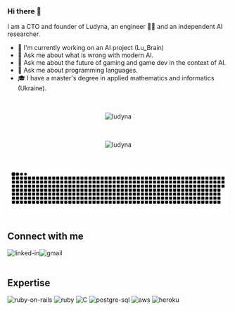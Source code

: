 ### Hi there 👋

I am a CTO and founder of Ludyna, an engineer 👨‍💻 and an independent AI researcher.
 
- 🦄 I'm currently working on an AI project (Lu_Brain)
- 💬 Ask me about what is wrong with modern AI. 
- 💬 Ask me about the future of gaming and game dev in the context of AI. 
- 💬 Ask me about programming languages.
- 🎓 I have a master's degree in applied mathematics and informatics (Ukraine).

<br>
<div align="center">
  <p align="center">
    <img align="center" src="https://github-readme-stats.vercel.app/api?username=ludyna&show_icons=true&theme=github_dark&count_private=true" alt="ludyna" />
  </p>
  <br>
  <p align="center">
    <img align="center" src="https://github-readme-stats.vercel.app/api/top-langs/?username=ludyna&layout=compact&theme=github_dark" alt="ludyna"/>
  </p>
  <br>

![](github-contribution-grid-snake.svg)

</div>

## Connect with me

[<img align="left" alt="linked-in" src="https://img.shields.io/badge/linkedin-%230077B5.svg?&style=for-the-badge&logo=linkedin&logoColor=white" />](https://www.linkedin.com/in/oleh-novosad-5187611bb/)
[<img align="left" alt="gmail" src="https://img.shields.io/badge/Gmail-D14836?style=for-the-badge&logo=gmail&logoColor=white" />](oleh.novosad@gmail.com)

<br>
<br>

## Expertise

<div>
<img align="justify" alt="ruby-on-rails" src="https://img.shields.io/badge/Ruby_on_Rails-CC0000?style=for-the-badge&logo=ruby-on-rails&logoColor=white" valign="top" />
<img align="justify" alt="ruby" src="https://img.shields.io/badge/Ruby-CC342D?style=for-the-badge&logo=ruby&logoColor=white" valign="top" />
<img align="justify" alt="C" src="https://img.shields.io/badge/gcc-CC342D?style=for-the-badge&logo=c&logoColor=white" valign="top" />
<img align="justify" alt="postgre-sql" src="https://img.shields.io/badge/PostgreSQL-316192?style=for-the-badge&logo=postgresql&logoColor=white" valign="top" />
<img align="justify" alt="aws" src="https://img.shields.io/badge/Amazon%20AWS-%23232F3E?logo=amazon-aws&logoColor=white&style=for-the-badge" valign="top" />
<img align="justify" alt="heroku" src="https://img.shields.io/badge/Heroku-430098?style=for-the-badge&logo=heroku&logoColor=white" valign="top" />
</div>
<!--
**ludyna/ludyna** is a ✨ _special_ ✨ repository because its `README.md` (this file) appears on your GitHub profile.

Here are some ideas to get you started:

- 🔭 I’m currently working on ...
- 🌱 I’m currently learning ...
- 👯 I’m looking to collaborate on ...
- 🤔 I’m looking for help with ...
- 💬 Ask me about ...
- 📫 How to reach me: ...
- 😄 Pronouns: ...
- ⚡ Fun fact: ...
-->


